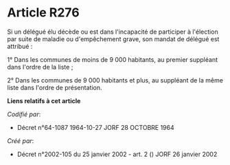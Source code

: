 # Article R276

Si un délégué élu décède ou est dans l'incapacité de participer à l'élection par suite de maladie ou d'empêchement grave, son
mandat de délégué est attribué :

1° Dans les communes de moins de 9 000 habitants, au premier suppléant dans l'ordre de la liste ;

2° Dans les communes de 9 000 habitants et plus, au suppléant de la même liste dans l'ordre de présentation.

**Liens relatifs à cet article**

_Codifié par_:

  - Décret n°64-1087 1964-10-27 JORF 28 OCTOBRE 1964

_Créé par_:

  - Décret n°2002-105 du 25 janvier 2002 - art. 2 () JORF 26 janvier 2002
